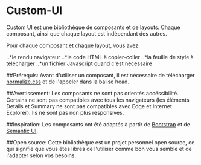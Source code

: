 # Custom-UI

Custom UI est une bibliothèque de composants et de layouts. Chaque composant, ainsi que chaque layout est indépendant des autres.

Pour chaque composant et chaque layout, vous avez:

..*le rendu navigateur
..*le code HTML à copier-coller
..*la feuille de style à télécharger
..*un fichier Javascript quand c'est nécessaire

##Prérequis:
Avant d'utiliser un composant, il est nécessaire de télécharger [normalize.css](https://necolas.github.io/normalize.css/) et de l'appeler dans la balise head.

##Avertissement:
Les composants ne sont pas orientés accéssibilité. Certains ne sont pas compatibles avec tous les navigateurs (les éléments Details et Summary ne sont pas compatibles avec Edge et Internet Explorer).
Ils ne sont pas non plus responsives.

##Inspiration:
Les composants ont été adaptés à partir de [Bootstrap](https://getbootstrap.com/) et de [Semantic UI](https://semantic-ui.com/).

##Open source:
Cette bibliothèque est un projet personnel open source, ce qui signifie que vous êtes libres de l'utiliser comme bon vous semble et de l'adapter selon vos besoins.

